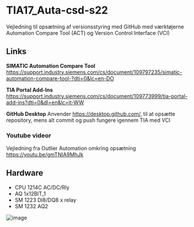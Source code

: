 # TIA17_Auta-csd-s22
Vejledning til opsætning af versionsstyring med GitHub med værktøjerne Automation Compare Tool (ACT) og Version Control Interface (VCI)

## Links
**SIMATIC Automation Compare Tool** https://support.industry.siemens.com/cs/document/109797235/simatic-automation-compare-tool-?dti=0&lc=en-DO

**TIA Portal Add-Ins** https://support.industry.siemens.com/cs/document/109773999/tia-portal-add-ins?dti=0&dl=en&lc=it-WW

**GitHub Desktop**
Anvender https://desktop.github.com/, til at opsætte repository, mens alt commit og push fungere igennem TIA med VCI

### Youtube videor 
Vejledning fra Outlier Automation omkring opsætning https://youtu.be/gmTNIA9MhJk

## Hardware
- CPU 1214C AC/DC/Rly
- AQ 1x12BIT_1
- SM 1223 DI8/DQ8 x relay
- SM 1232 AQ2

![image](https://user-images.githubusercontent.com/92428909/233323725-0341fcad-ec37-47c5-8095-35186225ec1b.png)
